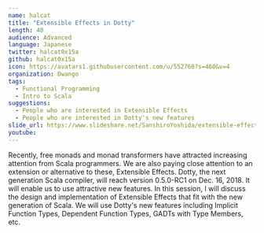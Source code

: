 ```yaml
---
name: halcat
title: "Extensible Effects in Dotty"
length: 40
audience: Advanced
language: Japanese
twitter: halcat0x15a
github: halcat0x15a
icon: https://avatars1.githubusercontent.com/u/552760?s=460&v=4
organization: Dwango
tags:
  - Functional Programming
  - Intro to Scala
suggestions:
  - People who are interested in Extensible Effects
  - People who are interested in Dotty's new features
slide_url: https://www.slideshare.net/SanshiroYoshida/extensible-effects-in-dotty
youtube: 
---
```

Recently, free monads and monad transformers have attracted increasing attention from Scala programmers. We are also paying close attention to an extension or alternative to these, Extensible Effects.
Dotty, the next generation Scala compiler, will reach version 0.5.0-RC1 on Dec. 16, 2018. It will enable us to use attractive new features.
In this session, I will discuss the design and implementation of Extensible Effects that fit with the new generation of Scala. We will use Dotty's new features including Implicit Function Types, Dependent Function Types, GADTs with Type Members, etc.
